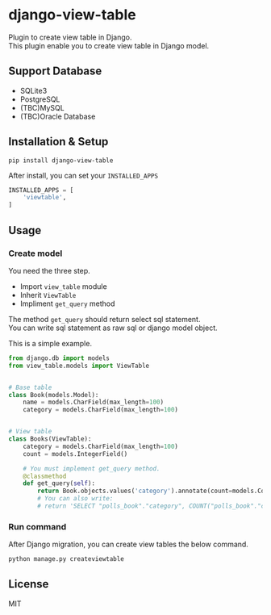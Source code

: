 # django-view-table

Plugin to create view table in Django.  
This plugin enable you to create view table in Django model.  


## Support Database

* SQLite3
* PostgreSQL
* (TBC)MySQL
* (TBC)Oracle Database

## Installation & Setup

```
pip install django-view-table
```

After install, you can set your `INSTALLED_APPS`

```python
INSTALLED_APPS = [
    'viewtable',
]
```

## Usage

### Create model

You need the three step.

* Import `view_table` module
* Inherit `ViewTable`
* Impliment `get_query` method

The method `get_query` should return select sql statement.  
You can write sql statement as raw sql or django model object.  

This is a simple example.  

```python
from django.db import models
from view_table.models import ViewTable


# Base table
class Book(models.Model):
    name = models.CharField(max_length=100)
    category = models.CharField(max_length=100)


# View table
class Books(ViewTable):
    category = models.CharField(max_length=100)
    count = models.IntegerField()

    # You must implement get_query method.
    @classmethod
    def get_query(self):
        return Book.objects.values('category').annotate(count=models.Count('category')).query
        # You can also write:
        # return 'SELECT "polls_book"."category", COUNT("polls_book"."category") AS "count" FROM "polls_book" GROUP BY "polls_book"."category"' 
``` 


### Run command

After Django migration, you can create view tables the below command.  

```bash
python manage.py createviewtable
```

## License

MIT
